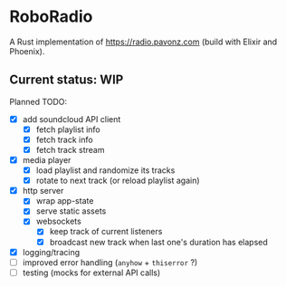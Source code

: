 # RoboRadio

A Rust implementation of https://radio.pavonz.com (build with Elixir and Phoenix).

## Current status: WIP

Planned TODO:

- [x] add soundcloud API client
  - [x] fetch playlist info
  - [x] fetch track info
  - [x] fetch track stream
- [x] media player
  - [x] load playlist and randomize its tracks
  - [x] rotate to next track (or reload playlist again)
- [x] http server
  - [x] wrap app-state
  - [x] serve static assets
  - [x] websockets
    - [x] keep track of current listeners
    - [x] broadcast new track when last one's duration has elapsed
- [x] logging/tracing
- [ ] improved error handling (`anyhow` + `thiserror` ?)
- [ ] testing (mocks for external API calls)
